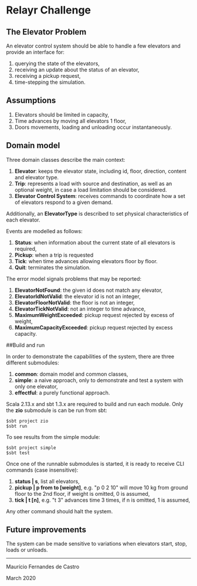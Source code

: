 # Relayr Challenge

## The Elevator Problem

An elevator control system should be able to handle a few elevators and provide an interface for:

1. querying the state of the elevators,
2. receiving an update about the status of an elevator,
3. receiving a pickup request,
4. time-stepping the simulation.

## Assumptions

1. Elevators should be limited in capacity,
2. Time advances by moving all elevators 1 floor,
3. Doors movements, loading and unloading occur instantaneously.

## Domain model

Three domain classes describe the main context:

1. **Elevator**: keeps the elevator state, including id, floor, direction, content and elevator type.
2. **Trip**: represents a load with source and destination, as well as an optional weight, in case a load limitation should be considered.
3. **Elevator Control System**: receives commands to coordinate how a set of elevators respond to a given demand.

Additionally, an **ElevatorType** is described to set physical characteristics of each elevator.

Events are modelled as follows:

1. **Status**: when information about the current state of all elevators is required,
1. **Pickup**: when a trip is requested
1. **Tick**: when time advances allowing elevators floor by floor.
1. **Quit**: terminates the simulation.

The error model signals problems that may be reported:

1. **ElevatorNotFound**: the given id does not match any elevator,
1. **ElevatorIdNotValid**: the elevator id is not an integer,
1. **ElevatorFloorNotValid**: the floor is not an integer,
1. **ElevatorTickNotValid**: not an integer to time advance,
1. **MaximumWeightExceeded**: pickup request rejected by excess of weight,
1. **MaximumCapacityExceeded**: pickup request rejected by excess capacity.

##Build and run

In order to demonstrate the capabilities of the system, there are three different submodules:

1. **common**: domain model and common classes,
1. **simple**: a naive approach, only to demonstrate and test a system with only one elevator,
1. **effectful**: a purely functional approach.

Scala 2.13.x and sbt 1.3.x are required to build and run each module. Only the **zio** submodule is can be run from sbt: 

    $sbt project zio
    $sbt run
    
To see results from the simple module:

    $sbt project simple
    $sbt test
    
Once one of the runnable submodules is started, it is ready to receive CLI commands (case insensitive):

1. **status | s**, list all elevators,
1. **pickup | p from to \[weight\]**, e.g. "p 0 2 10" will move 10 kg from ground floor to the 2nd floor, if weight is omitted, 0 is assumed,
1. **tick | t \[n\]**, e.g. "t 3" advances time 3 times, if n is omitted, 1 is assumed,

Any other command should halt the system.

## Future improvements

The system can be made sensitive to variations when elevators start, stop, loads or unloads. 

----
Maurício Fernandes de Castro

March 2020




